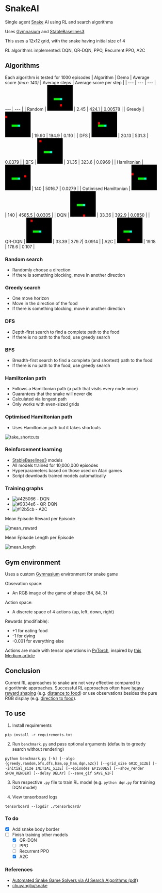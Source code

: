 # SnakeAI
Single agent [Snake](https://en.wikipedia.org/wiki/Snake_(video_game)) AI using RL and search algorithms

Uses [Gymnasium](https://gymnasium.farama.org/) and [StableBaselines3](https://stable-baselines3.readthedocs.io/en/master/)

This uses a 12x12 grid, with the snake having initial size of 4

RL algorithms implemented: DQN, QR-DQN, PPO, Recurrent PPO, A2C

## Algorithms
Each algorithm is tested for 1000 episodes
| Algorithm | Demo | Average score *(max: 140)* | Average steps | Average score per step |
| --- | --- | --- | --- | --- |
| Random | ![random_vid](/vid_saves/random_vid_0.gif) | 2.45 | 424.1 | 0.00578 |
| Greedy | ![greedy_vid](/vid_saves/greedy_vid_0.gif) | 19.90 | 194.9 | 0.110 |
| DFS | ![dfs_vid](/vid_saves/dfs_vid_0.gif) | 20.13 | 531.3 | 0.0379 |
| BFS | ![bfs_vid](/vid_saves/bfs_vid_0.gif) | 31.35 | 323.6 | 0.0969 |
| Hamiltonian | ![ham_vid](/vid_saves/ham_vid_0.gif) | 140 | 5016.7 | 0.0279 |
| Optimised Hamiltonian | ![op_ham_vid](/vid_saves/op_ham_vid_0.gif) | 140 | 4585.5 | 0.0305 |
| DQN | ![dqn_vid](/vid_saves/dqn_vid_0.gif) | 33.36 | 392.9 | 0.0850 |
| QR-DQN | ![qrdqn_vid](/vid_saves/qrdqn_vid_0.gif) | 33.39 | 379.7| 0.0914 |
| A2C | ![a2c_vid](/vid_saves/a2c_vid_0.gif) | 19.18 | 178.6 | 0.107 |

### Random search
 - Randomly choose a direction
 - If there is something blocking, move in another direction

### Greedy search
 - One move horizon
 - Move in the direction of the food
 - If there is something blocking, move in another direction

### DFS
 - Depth-first search to find a complete path to the food
 - If there is no path to the food, use greedy search

### BFS
 - Breadth-first search to find a complete (and shortest) path to the food
 - If there is no path to the food, use greedy search

### Hamiltonian path
 - Follows a Hamiltonian path (a path that visits every node once)
 - Guarantees that the snake will never die
 - Calculated via longest path
 - Only works with even-sized grids

### Optimised Hamiltonian path
 - Uses Hamiltonian path but it takes shortcuts
 
 ![take_shortcuts](https://user-images.githubusercontent.com/80515759/226577899-467443c3-5982-4e40-bbf1-b6302377f951.png)

### Reinforcement learning
 - [StableBaselines3](https://stable-baselines3.readthedocs.io/en/master/) models
 - All models trained for 10,000,000 episodes
 - Hyperparameters based on those used on Atari games
 - Script downloads trained models automatically
### Training graphs
 - ![#425066](https://placehold.co/15x15/425066/425066.png) - DQN
 - ![#9334e6](https://placehold.co/15x15/9334e6/9334e6.png) - QR-DQN
 - ![#12b5cb](https://placehold.co/15x15/12b5cb/12b5cb.png) - A2C

Mean Episode Reward per Episode

![mean_reward](https://user-images.githubusercontent.com/80515759/226867371-3eb0bd7c-3856-4741-80e8-9108dd501691.png)

Mean Episode Length per Episode

![mean_length](https://user-images.githubusercontent.com/80515759/226867800-06953fa1-0410-43df-91e3-bb8518a4f38d.png)

## Gym environment
Uses a custom [Gymnasium](https://gymnasium.farama.org/) environment for snake game

Obsevation space: 
 - An RGB image of the game of shape (84, 84, 3)

Action space: 
 - A discrete space of 4 actions (up, left, down, right)

Rewards (modifiable):
 - +1 for eating food
 - -1 for dying
 - -0.001 for everything else

Actions are made with tensor operations in [PyTorch](https://pytorch.org/), inspired by [this Medium article](https://medium.com/@oknagg/learning-to-play-snake-at-1-million-fps-4aae8d36d2f1)

## Conclusion
Current RL approaches to snake are not very effective compared to algorithmic approaches. Successful RL approaches often have [heavy reward shaping](https://www.reddit.com/r/reinforcementlearning/comments/zfvyq1/ai_beats_snake_game_with_deep_qlearning/) (e.g. [distance to food](https://openreview.net/pdf?id=iu2XOJ45cxo)) or use observations besides the pure RGB display (e.g. [direction to food](https://ieeexplore.ieee.org/document/9480232)).

## To use
1. Install requirements
```
pip install -r requirements.txt
```
2. Run `benchmark.py` and pass optional arguments (defaults to greedy search without rendering)
```
python benchmark.py [-h] [--algo {greedy,random,bfs,dfs,ham,op_ham,dqn,a2c}] [--grid_size GRID_SIZE] [--initial_size INITIAL_SIZE] [--episodes EPISODES] [--show_render SHOW_RENDER] [--delay DELAY] [--save_gif SAVE_GIF]
```
3. Run respective `.py` file to train RL model (e.g. `python dqn.py` for training DQN model)

4. View tensorboard logs
```
tensorboard --logdir ./tensorboard/
```

### To do
 - [x] Add snake body border
 - [ ] Finish training other models
    - [x] QR-DQN
    - [ ] PPO
    - [ ] Recurrent PPO
    - [x] A2C

### References
 - [Automated Snake Game Solvers via AI Search Algorithms (pdf)](https://bpb-us-e2.wpmucdn.com/sites.uci.edu/dist/5/1894/files/2016/12/AutomatedSnakeGameSolvers.pdf)
 - [chuyangliu/snake](https://github.com/chuyangliu/snake)